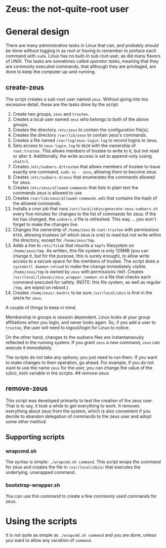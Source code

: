 # Zeus: the not-quite-root user

# General design

There are many administrative tasks in Linux that can, and probably
*should* be done without logging in as root or having to remember to
preface each command with `sudo`.  Linux has no built-in sub-root user,
as did many flavors of UNIX. The tasks are sometimes called *operator
tasks*, meaning that they are commonly executed commands, that although
they are privileged, are done to keep the computer up-and-running.

## create-zeus

The script creates a sub-root user named `zeus`. Without going into too
excessive detail, these are the tasks done by the script:

1. Create two groups, `zeus` and `trustee`.
1. Creates a local user named `zeus` who belongs to both of the above groups.
1. Creates the directory `/etc/zeus` to contain the configuration file[s].
1. Creates the directory `/var/lib/zeus` to contain zeus's commands.
1. Creates a file named `/var/log/zeus-login.log` to record logins to zeus.
1. Sets access to `zeus-login.log` to `0620` with the ownership of `root:trustee`. This allows
  members of trustee to write to it, but not read or alter it. Additionally, the
  write access is set to append-only (using `chattr`).
1. Creates `/etc/sudoers.d/trustee` that allows members of trustee to issue
  exactly one command, `sudo su - zeus`, allowing them to become zeus.
1. Creates `/etc/sudoers.d/zeus` that enumerates the commands allowed for zeus.
1. Creates `/etc/zeus/allowed-commands` that lists in plain text the commands zeus is allowed to use.
1. Creates `/var/lib/zeus/allowed-commands.md5` that contains the hash of the allowed commands.
1. Installs a cron job that runs `/usr/local/sbin/generate-zeus-sudoers.sh` every
  five minutes for changes to the list of commands for zeus. If the list has changed, the
  `sudoers.d` file is refreshed. This way ... you won't forget to make the changes live.
1. Changes the ownership of `/home/zeus` to `root:trustee` with permissions `0750`, allowing trustees (of which zeus is one) to read
  but not write within the directory, except for `/home/zeus/tmp`.
1. Adds a line to `/etc/fstab` that mounts a `tmpfs` filesystem on `/home/zeus/tmp`. As written, this
  file system is only 128MB (you can change it, but for the purpose, this is surely enough), to allow write access to a secure space for the
  members of trustee. The script does a `systemctl daemon-reload` to make the change immediately visible.
   `/home/zeus/tmp` is owned by `zeus` with permissions `700`1. Creates `/usr/local/libexec/zeus_wrapper_common.sh` a file that checks
  each command executed for safety. (NOTE: this file system, as well as regular `/tmp`, are wiped on reboot.)
1. Creates `/home/zeus/.bashrc` to be sure `/usr/local/sbin` is first in the `$PATH` for `zeus`.

A couple of things to keep in mind. 

Membership in groups is session dependent. Linux looks at your group
affiliations when you login, and never looks again. So, if you add a
user to `trustee`, the user will need to logout/login for Linux to notice.

On the other hand, changes to the sudoers files are instantaneously
reflected in the running system. If you grant `zeus` a new command,
`zeus` can execute it immediately.

The scripts do not take any options; you just need to run them.  If you
want to make changes to their operation, go ahead. For example, if you
do not want to use the name `zeus` for the user, you can change the
value of the `$ZEUS_USER` variable in the scripts.  ## remove-zeus

## remove-zeus

This script was developed primarily to test the creation of the zeus
user. That is to say, it took a while to get everything to work. It
removes everything about zeus from the system, which is also convenient
if you decide to abandon delegation of commands to the zeus user and
adopt some other method.

## Supporting scripts

### wrapcmd.sh

The syntax is simple: `./wrapcmd.sh command`. This script wraps the
command for zeus and creates the file in `/usr/local/sbin/` that executes
the underlying, unwrapped command.

### bootstrap-wrapper.sh

You can use this command to create a few commonly used commands for zeus.

# Using the scripts

It is not quite as simple as `./wrapcmd.sh command` and you are done, unless
you want to allow any variation of `command`. 
